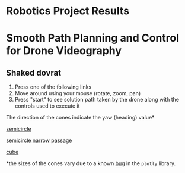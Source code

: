 # Robotics Project Results

# Smooth Path Planning and Control for Drone Videography

## Shaked dovrat

1. Press one of the following links
2. Move around using your mouse (rotate, zoom, pan)
3. Press "start" to see solution path taken by the drone along with the controls used to execute it

The direction of the cones indicate the yaw (heading) value*

[semicircle](semicircle.html)

[semicircle narrow passage](semicircle_narrow_passage.html)

[cube](cube.html)

*the sizes of the cones vary due to a known [bug](https://github.com/plotly/plotly.js/issues/3613) in the `plotly` library.

